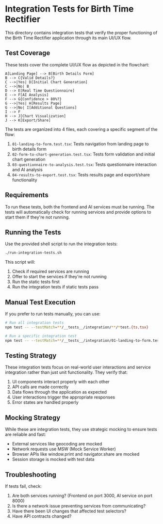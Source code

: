 # Integration Tests for Birth Time Rectifier

This directory contains integration tests that verify the proper functioning of the Birth Time Rectifier application through its main UI/UX flow.

## Test Coverage

These tests cover the complete UI/UX flow as depicted in the flowchart:

```
A[Landing Page] --> B[Birth Details Form]
B --> C{Valid Details?}
C -->|Yes| D[Initial Chart Generation]
C -->|No| B
D --> E[Real Time Questionnaire]
E --> F[AI Analysis]
F --> G{Confidence > 80%?}
G -->|Yes| H[Results Page]
G -->|No| I[Additional Questions]
I --> F
H --> J[Chart Visualization]
J --> K[Export/Share]
```

The tests are organized into 4 files, each covering a specific segment of the flow:

1. `01-landing-to-form.test.tsx`: Tests navigation from landing page to birth details form
2. `02-form-to-chart-generation.test.tsx`: Tests form validation and initial chart generation
3. `03-questionnaire-to-analysis.test.tsx`: Tests questionnaire interaction and AI analysis
4. `04-results-to-export.test.tsx`: Tests results page and export/share functionality

## Requirements

To run these tests, both the frontend and AI services must be running. The tests will automatically check for running services and provide options to start them if they're not running.

## Running the Tests

Use the provided shell script to run the integration tests:

```bash
./run-integration-tests.sh
```

This script will:
1. Check if required services are running
2. Offer to start the services if they're not running
3. Run the static tests first
4. Run the integration tests if static tests pass

## Manual Test Execution

If you prefer to run tests manually, you can use:

```bash
# Run all integration tests
npm test -- --testMatch=**/__tests__/integration/**/*test.{ts,tsx}

# Run a specific integration test
npm test -- --testMatch=**/__tests__/integration/01-landing-to-form.test.tsx
```

## Testing Strategy

These integration tests focus on real-world user interactions and service integration rather than just unit functionality. They verify that:

1. UI components interact properly with each other
2. API calls are made correctly
3. Data flows through the application as expected
4. User interactions trigger the appropriate responses
5. Error states are handled properly

## Mocking Strategy

While these are integration tests, they use strategic mocking to ensure tests are reliable and fast:

- External services like geocoding are mocked
- Network requests use MSW (Mock Service Worker)
- Browser APIs like window.print and navigator.share are mocked
- Session storage is mocked with test data

## Troubleshooting

If tests fail, check:

1. Are both services running? (Frontend on port 3000, AI service on port 8000)
2. Is there a network issue preventing services from communicating?
3. Have there been UI changes that affected test selectors?
4. Have API contracts changed? 